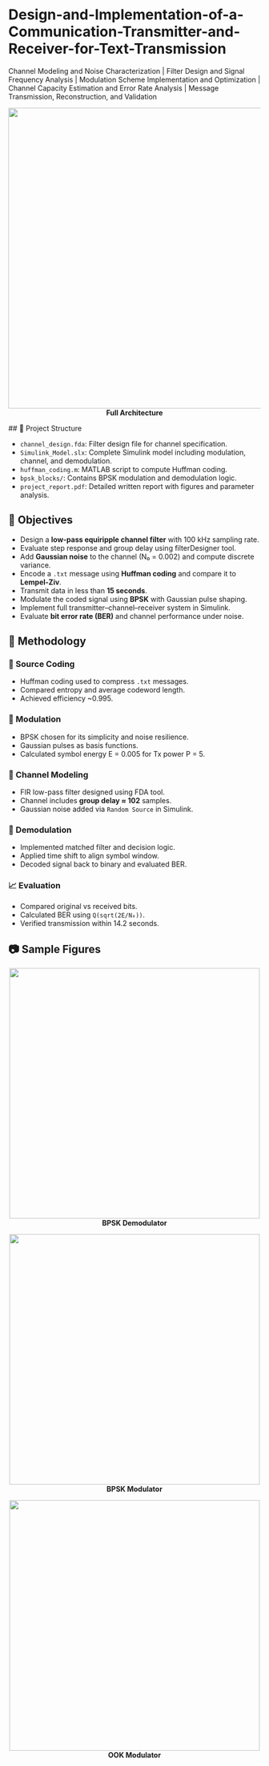 # Design-and-Implementation-of-a-Communication-Transmitter-and-Receiver-for-Text-Transmission
Channel Modeling and Noise Characterization | Filter Design and Signal Frequency Analysis | Modulation Scheme Implementation and Optimization | Channel Capacity Estimation and Error Rate Analysis | Message Transmission, Reconstruction, and Validation
<p align="center">
  <img src="https://github.com/user-attachments/assets/e99bffe6-1c6d-4f6a-a5e2-ed1711d826b8" width="600"/>
  <br/>
  <b>Full Architecture</b>
</p>
## 📂 Project Structure

- `channel_design.fda`: Filter design file for channel specification.
- `Simulink_Model.slx`: Complete Simulink model including modulation, channel, and demodulation.
- `huffman_coding.m`: MATLAB script to compute Huffman coding.
- `bpsk_blocks/`: Contains BPSK modulation and demodulation logic.
- `project_report.pdf`: Detailed written report with figures and parameter analysis.
## 🎯 Objectives

- Design a **low-pass equiripple channel filter** with 100 kHz sampling rate.
- Evaluate step response and group delay using filterDesigner tool.
- Add **Gaussian noise** to the channel (N₀ = 0.002) and compute discrete variance.
- Encode a `.txt` message using **Huffman coding** and compare it to **Lempel-Ziv**.
- Transmit data in less than **15 seconds**.
- Modulate the coded signal using **BPSK** with Gaussian pulse shaping.
- Implement full transmitter–channel–receiver system in Simulink.
- Evaluate **bit error rate (BER)** and channel performance under noise.
## 🧪 Methodology

### 🔁 Source Coding
- Huffman coding used to compress `.txt` messages.
- Compared entropy and average codeword length.
- Achieved efficiency ~0.995.

### 📡 Modulation
- BPSK chosen for its simplicity and noise resilience.
- Gaussian pulses as basis functions.
- Calculated symbol energy E = 0.005 for Tx power P = 5.

### 📶 Channel Modeling
- FIR low-pass filter designed using FDA tool.
- Channel includes **group delay ≈ 102** samples.
- Gaussian noise added via `Random Source` in Simulink.

### 🔄 Demodulation
- Implemented matched filter and decision logic.
- Applied time shift to align symbol window.
- Decoded signal back to binary and evaluated BER.

### 📈 Evaluation
- Compared original vs received bits.
- Calculated BER using `Q(sqrt(2E/N₀))`.
- Verified transmission within 14.2 seconds.
## 📷 Sample Figures



<p align="center">
  <img src="https://github.com/user-attachments/assets/edc95b20-4958-424d-af38-398bbcb4fa21" width="500"/>
  <br/>
  <b>BPSK Demodulator</b>
</p>

<p align="center">
  <img src="https://github.com/user-attachments/assets/e27df7fb-b3be-474b-9b5f-6df3691282e5" width="500"/>
  <br/>
  <b>BPSK Modulator</b>
</p>

<p align="center">
  <img src="https://github.com/user-attachments/assets/142213c5-fa86-4de2-9848-0872e99679ee" width="500"/>
  <br/>
  <b>OOK Modulator</b>
</p>



